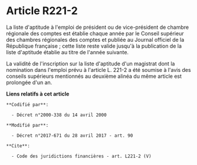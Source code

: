 # Article R221-2

La liste d'aptitude à l'emploi de président ou de vice-président de chambre régionale des comptes est établie chaque année
par le Conseil supérieur des chambres régionales des comptes et publiée au Journal officiel de la République française ;
cette liste reste valide jusqu'à la publication de la liste d'aptitude établie au titre de l'année suivante. 

La validité de l'inscription sur la liste d'aptitude d'un magistrat dont la nomination dans l'emploi prévu à l'article L.
221-2 a été soumise à l'avis des conseils supérieurs mentionnés au deuxième alinéa du même article est prolongée d'un an.

**Liens relatifs à cet article**

	**Codifié par**:

	  - Décret n°2000-338 du 14 avril 2000

	**Modifié par**:

	  - Décret n°2017-671 du 28 avril 2017 - art. 90

	**Cite**:

	  - Code des juridictions financières - art. L221-2 (V)

